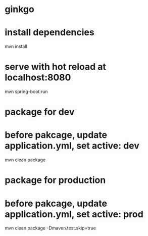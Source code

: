 # ginkgo

# install dependencies
mvn install

# serve with hot reload at localhost:8080
mvn spring-boot:run

# package for dev
# before pakcage, update application.yml, set active: dev
mvn clean package

# package for production
# before pakcage, update application.yml, set active: prod
mvn clean package -Dmaven.test.skip=true 

